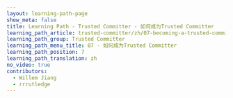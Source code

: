 ```yaml
---
layout: learning-path-page
show_meta: false
title: Learning Path - Trusted Committer - 如何成为Trusted Committer
learning_path_article: trusted-committer/zh/07-becoming-a-trusted-committer-zh.asciidoc
learning_path_group: Trusted Committer
learning_path_menu_title: 07 - 如何成为Trusted Committer
learning_path_position: 7
learning_path_translation: zh
no_video: true
contributors:
  - Willem Jiang
  - rrrutledge
---
```

<!--- This file autogenerated from https://github.com/InnerSourceCommons/InnerSourceLearningPath/blob/master/scripts/generate_learning_path_markdown.js -->